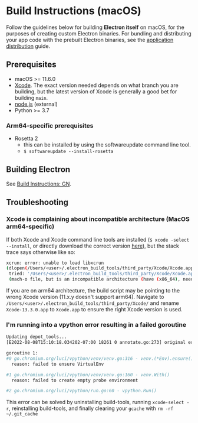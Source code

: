 # Build Instructions (macOS)

Follow the guidelines below for building **Electron itself** on macOS, for the purposes of creating custom Electron binaries. For bundling and distributing your app code with the prebuilt Electron binaries, see the [application distribution][application-distribution] guide.

[application-distribution]: ../tutorial/application-distribution.md

## Prerequisites

* macOS >= 11.6.0
* [Xcode](https://developer.apple.com/technologies/tools/). The exact version
  needed depends on what branch you are building, but the latest version of
  Xcode is generally a good bet for building `main`.
* [node.js](https://nodejs.org) (external)
* Python >= 3.7

### Arm64-specific prerequisites

* Rosetta 2
  * this can be installed by using the softwareupdate command line tool.
  * `$ softwareupdate --install-rosetta`

## Building Electron

See [Build Instructions: GN](build-instructions-gn.md).

## Troubleshooting

### Xcode is complaining about incompatible architecture (MacOS arm64-specific)

If both Xcode and Xcode command line tools are installed (`$ xcode -select --install`, or directly download the correct version [here](https://developer.apple.com/download/all/?q=command%20line%20tools)), but the stack trace says otherwise like so:

```sh
xcrun: error: unable to load libxcrun
(dlopen(/Users/<user>/.electron_build_tools/third_party/Xcode/Xcode.app/Contents/Developer/usr/lib/libxcrun.dylib (http://xcode.app/Contents/Developer/usr/lib/libxcrun.dylib), 0x0005):
 tried: '/Users/<user>/.electron_build_tools/third_party/Xcode/Xcode.app/Contents/Developer/usr/lib/libxcrun.dylib (http://xcode.app/Contents/Developer/usr/lib/libxcrun.dylib)'
 (mach-o file, but is an incompatible architecture (have (x86_64), need (arm64e))), '/Users/<user>/.electron_build_tools/third_party/Xcode/Xcode-11.1.0.app/Contents/Developer/usr/lib/libxcrun.dylib (http://xcode-11.1.0.app/Contents/Developer/usr/lib/libxcrun.dylib)' (mach-o file, but is an incompatible architecture (have (x86_64), need (arm64e)))).`
```

If you are on arm64 architecture, the build script may be pointing to the wrong Xcode version (11.x.y doesn't support arm64). Navigate to `/Users/<user>/.electron_build_tools/third_party/Xcode/` and rename `Xcode-13.3.0.app` to `Xcode.app` to ensure the right Xcode version is used.

### I'm running into a vpython error resulting in a failed goroutine

```sh
Updating depot_tools...
[E2022-08-08T15:10:18.034202-07:00 18261 0 annotate.go:273] original error: permission denied

goroutine 1:
#0 go.chromium.org/luci/vpython/venv/venv.go:316 - venv.(*Env).ensure()
  reason: failed to ensure VirtualEnv

#1 go.chromium.org/luci/vpython/venv/venv.go:160 - venv.With()
  reason: failed to create empty probe environment

#2 go.chromium.org/luci/vpython/run.go:60 - vpython.Run()
```

This error can be solved by uninstalling build-tools, running `xcode-select -r`, reinstalling build-tools, and finally clearing your `gcache` with `rm -rf ~/.git_cache`

